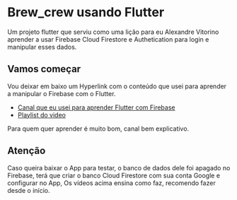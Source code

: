 # Brew_crew usando Flutter

Um projeto flutter que serviu como uma lição para eu Alexandre Vitorino aprender a usar Firebase Cloud Firestore e Authetication para login e manipular esses dados.

## Vamos começar 

Vou deixar em baixo um Hyperlink com o conteúdo que usei para aprender a manipular o Firebase com o Flutter.

- [Canal que eu usei para aprender Flutter com Firebase](https://www.youtube.com/channel/UCW5YeuERMmlnqo4oq8vwUpg)
- [Playlist do video](https://www.youtube.com/watch?v=sfA3NWDBPZ4&list=PL4cUxeGkcC9j--TKIdkb3ISfRbJeJYQwC)

Para quem quer aprender é muito bom, canal bem explicativo.

## Atenção 

Caso queira baixar o App para testar, o banco de dados dele foi apagado no Firebase, terá que criar o banco Cloud Firestore com sua conta Google e configurar no App,
Os vídeos acima ensina como faz, recomendo fazer desde o início.
